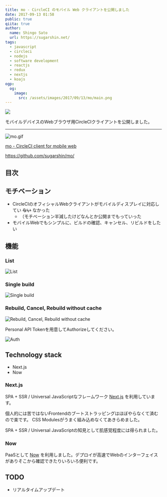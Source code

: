 ```yaml
---
title: mo - CircleCI のモバイル Web クライアントを公開しました
date: 2017-09-13 01:58
public: true
qiita: true
author:
  name: Shingo Sato
  url: https://sugarshin.net/
tags:
  - javascript
  - circleci
  - nodejs
  - software development
  - reactjs
  - redux
  - nextjs
  - koajs
ogp:
  og:
    image:
      src: /assets/images/2017/09/13/mo/main.png
---
```


![](/assets/images/2017/09/13/mo/main.png)

モバイルデバイスのWebブラウザ用CircleCIクライアントを公開しました。

***

![mo.gif](https://media.giphy.com/media/fnm9cd8TNTwA92YOuV/giphy.gif)

[mo - CircleCI client for mobile web](https://moci.now.sh/)

https://github.com/sugarshin/mo/

## 目次

## モチベーション

- CircleCIのオフィシャルWebクライアントがモバイルディスプレイに対応してい ~~ない~~ なかった
  - （モチベーション半減したけどなんとか公開までもっていった
- モバイルWebでもシンプルに、ビルドの確認、キャンセル、リビルドをしたい

## 機能

### List

![List](/assets/images/2017/09/13/mo/0.png)

### Single build

![Single build](/assets/images/2017/09/13/mo/1.png)

### Rebuild, Cancel, Rebuild without cache

![Rebuild, Cancel, Rebuild without cache](/assets/images/2017/09/13/mo/2.png)

Personal API Tokenを用意してAuthorizeしてください。

![Auth](/assets/images/2017/09/13/mo/auth.png)

## Technology stack

- Next.js
- Now

### Next.js

SPA + SSR / Universal JavaScriptなフレームワーク [Next.js](https://github.com/zeit/next.js/) を利用しています。

個人的には苦ではないFrontendのブートストラッピングはほぼやらなくて済むので楽です。 CSS Modulesがうまく組み込めなくてあきらめました。

SPA + SSR / Universal JavaScriptの知見として肌感覚程度には得られました。

### Now

PaaSとして [Now](https://zeit.co/now) を利用しました。デプロイが高速でWebのインターフェイスがありそこから確認できたりいろいろ便利です。

## TODO

- リアルタイムアップデート
